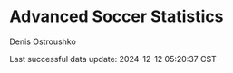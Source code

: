 # Advanced Soccer Statistics
Denis Ostroushko

<!-- gfm -->

Last successful data update: 2024-12-12 05:20:37 CST
